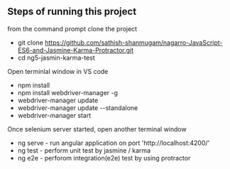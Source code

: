 ## Steps of running this project
from the command prompt clone the project
* git clone https://github.com/sathish-shanmugam/nagarro-JavaScript-ES6-and-Jasmine-Karma-Protractor.git
* cd ng5-jasmin-karma-test

Open terminlal window in VS code
* npm install
* npm install webdriver-manager -g
* webdriver-manager update
* webdriver-manager update --standalone
* webdriver-manager start

Once selenium server started, open another terminal window
* ng serve - run angular application on port 'http://localhost:4200/'
* ng test - perform unit test by jasmine / karma
* ng e2e - perforom integration(e2e) test by using protractor

